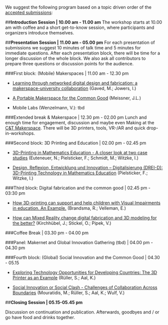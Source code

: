 We suggest the following program based on a topic driven order of the [accepted submissions](https://drive.google.com/open?id=0B6IVn-EKd-N0bE55aDVEZGVJd0E):

##**Introduction Session | 10.00 am - 11.00 am**
The workshop starts at 10.00 am with coffee and a short get-to-know session, where participants and organizers introduce themselves.

##**Presentation Session | 11.00 am - 05.00 pm**
For each presentation of submissions we suggest 10 minutes of talk time and 5 minutes for immediate questions. After each presentation block, there will be time for a longer discussion of the whole block. We also ask all contributors to prepare three questions or discussion points for the audience.

###First block: (Mobile) Makerspaces | 11.00 am - 12.30 pm

* [Learning through networked digital design and fabrication: a makerspace-university collaboration](https://drive.google.com/open?id=0B6IVn-EKd-N0XzB1VERFMU9jb1E) (Gaved, M.; Jowers, I.)

* [A Portable Makerspace for the Common Good](https://drive.google.com/open?id=0B6IVn-EKd-N0aWFXeGJtZTg5MWs) (Meissner, J.L.)

* Mobile Labs (Wenzelmann, V.): tbd

###Extended break & Makerspace | 12.30 pm - 02.00 pm
Lunch and enough time for engagement, discussion and maybe even Making at the [C&T Makerspace](http://comtech.community/makerspace/). There will be 3D printers, tools, VR-/AR and quick drop-in-workshops.

###Second block: 3D Printing and Education | 02.00 pm - 02.45 pm

* [3D-Printing in Mathematics Education - A closer look at two case studies](https://drive.google.com/open?id=0B6IVn-EKd-N0bmN2SlA3cHBhRTQ) (Euteneuer, N.; Pielsticker, F.; Schmidt, M.; Witzke, I.)

* [Design, Reflexion, Entwicklung und Innovation – Digitalisierung (DREI-D): 3D-Printing Technology in Mathematics Education](https://drive.google.com/open?id=0B6IVn-EKd-N0X2l5YzFRbHppbmM) (Pielsticker, F.; Witzke, I.)


###Third block: Digital fabrication and the common good  | 02.45 pm - 03:30 pm

* [How 3D-printing can support and help children with Visual Impairments in education. An Example.](https://drive.google.com/file/d/0B6IVn-EKd-N0QWJXbmUzc0ljOEE/view?usp=sharing) (Brandsma, R.; Velleman, E.)

* [How can Mixed Reality change digital fabrication and 3D modeling for the better?](https://drive.google.com/open?id=0B6IVn-EKd-N0ZHdHRW9sVnhOZjQ) (Kirchhübel, J.; Stickel, O.; Pipek, V.)


###Coffee Break | 03.30 pm - 04.00 pm

###Panel: Makernet and Global Innovation Gathering (tbd) | 04.00 pm - 04.30 pm

###Fourth block: (Global) Social Innovation and the Common Good | 04.30 - 05.15
* [Exploring Technology Opportunities for Developing Countries: The 3D Printer as an Example](https://drive.google.com/open?id=0B6IVn-EKd-N0OVRaRTdIbTEyS2M) (Rüller, S.; Aal, K.)

* [Social Innovation or Social Clash - Challenges of Collaboration Across Boundaries](https://drive.google.com/open?id=0ByEOnFPBo2UwT0tQdnIwNmZOczA) (Mouratidis, M.; Rüller, S.; Aal, K.; Wulf, V.)

##**Closing Session | 05.15-05.45 pm**

 Discussion on continuation and publication. Afterwards, goodbyes and / or go have food and drinks together.
